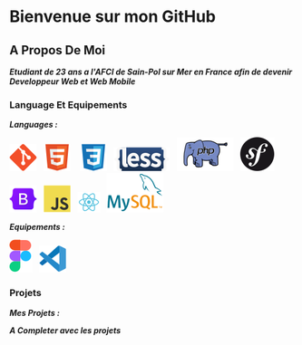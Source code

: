 # Bienvenue sur mon GitHub

## A Propos De Moi 
***Etudiant de 23 ans a l'AFCI de Sain-Pol sur Mer en France afin de devenir Developpeur Web et Web Mobile***

### Language Et Equipements 
***Languages :***

![imgGit](/img/git.svg)&nbsp;&nbsp;
![imgHtml](/img/html.svg) &nbsp;&nbsp;
![imgCSS](/img/css.svg)&nbsp;&nbsp;
![imgLess](/img/less-1.svg)&nbsp;&nbsp; 
![imgPhp](/img/php2.svg)&nbsp;&nbsp;
![imgSymfony](/img/symfony.svg)&nbsp;&nbsp;
![imgBootStrap](/img/bootstrap.svg)&nbsp;&nbsp; 
![imgJs](/img/javascript.svg)&nbsp;&nbsp;
![imgReact](/img/react.svg)&nbsp;&nbsp;
![imgMySql](/img/mysql1.svg)&nbsp;&nbsp;

***Equipements :***

![imgFigma](/img/figma.svg)&nbsp;&nbsp;
![imgVscode](/img/vscode.svg)&nbsp;&nbsp;


### Projets
***Mes Projets :***

***A Completer avec les projets*** 


